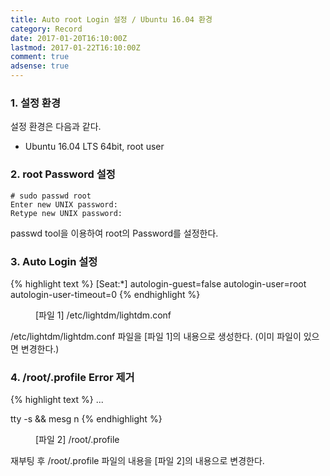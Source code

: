```yaml
---
title: Auto root Login 설정 / Ubuntu 16.04 환경
category: Record
date: 2017-01-20T16:10:00Z
lastmod: 2017-01-22T16:10:00Z
comment: true
adsense: true
---
```


### 1. 설정 환경

설정 환경은 다음과 같다.
* Ubuntu 16.04 LTS 64bit, root user

### 2. root Password 설정

~~~console
# sudo passwd root
Enter new UNIX password:
Retype new UNIX password:
~~~

passwd tool을 이용하여 root의 Password를 설정한다.

### 3. Auto Login 설정

{% highlight text %}
[Seat:*]
autologin-guest=false
autologin-user=root
autologin-user-timeout=0
{% endhighlight %}
<figure>
<figcaption class="caption">[파일 1] /etc/lightdm/lightdm.conf</figcaption>
</figure>

/etc/lightdm/lightdm.conf 파일을 [파일 1]의 내용으로 생성한다. (이미 파일이 있으면 변경한다.)

### 4. /root/.profile Error 제거

{% highlight text %}
...

tty -s && mesg n
{% endhighlight %}
<figure>
<figcaption class="caption">[파일 2] /root/.profile</figcaption>
</figure>

재부팅 후 /root/.profile 파일의 내용을 [파일 2]의 내용으로 변경한다.
